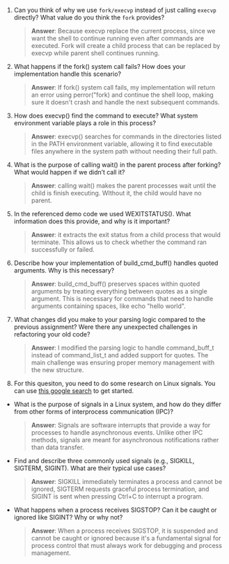 1. Can you think of why we use `fork/execvp` instead of just calling `execvp` directly? What value do you think the `fork` provides?

    > **Answer**:  Because execvp replace the current process, since we want the shell to continue running even after commands are executed. Fork will create a child process that can be replaced by execvp while parent shell continues running.

2. What happens if the fork() system call fails? How does your implementation handle this scenario?

    > **Answer**: If fork() system call fails, my implementation will return an error using perror("fork) and continue the shell loop, making sure it doesn't crash and handle the next subsequent commands.

3. How does execvp() find the command to execute? What system environment variable plays a role in this process?

    > **Answer**:  execvp() searches for commands in the directories listed in the PATH environment variable, allowing it to find executable files anywhere in the system path without needing their full path.

4. What is the purpose of calling wait() in the parent process after forking? What would happen if we didn’t call it?

    > **Answer**:  calling wait() makes the parent processes wait until the child is finish executing. WIthout it, the child would have no parent.

5. In the referenced demo code we used WEXITSTATUS(). What information does this provide, and why is it important?

    > **Answer**:  it extracts the exit status from a child process that would terminate. This allows us to check whether the command ran successfully or failed.

6. Describe how your implementation of build_cmd_buff() handles quoted arguments. Why is this necessary?

    > **Answer**:  build_cmd_buff() preserves spaces within quoted arguments by treating everything between quotes as a single argument. This is necessary for commands that need to handle arguments containing spaces, like echo "hello world".


7. What changes did you make to your parsing logic compared to the previous assignment? Were there any unexpected challenges in refactoring your old code?

    > **Answer**:  I modified the parsing logic to handle command_buff_t instead of command_list_t and added support for quotes. The main challenge was ensuring proper memory management with the new structure.

8. For this quesiton, you need to do some research on Linux signals. You can use [this google search](https://www.google.com/search?q=Linux+signals+overview+site%3Aman7.org+OR+site%3Alinux.die.net+OR+site%3Atldp.org&oq=Linux+signals+overview+site%3Aman7.org+OR+site%3Alinux.die.net+OR+site%3Atldp.org&gs_lcrp=EgZjaHJvbWUyBggAEEUYOdIBBzc2MGowajeoAgCwAgA&sourceid=chrome&ie=UTF-8) to get started.

- What is the purpose of signals in a Linux system, and how do they differ from other forms of interprocess communication (IPC)?

    > **Answer**:  Signals are software interrupts that provide a way for processes to handle asynchronous events. Unlike other IPC methods, signals are meant for asynchronous notifications rather than data transfer.

- Find and describe three commonly used signals (e.g., SIGKILL, SIGTERM, SIGINT). What are their typical use cases?

    > **Answer**:  SIGKILL immediately terminates a process and cannot be ignored, SIGTERM requests graceful process termination, and SIGINT is sent when pressing Ctrl+C to interrupt a program.

- What happens when a process receives SIGSTOP? Can it be caught or ignored like SIGINT? Why or why not?

    > **Answer**:  When a process receives SIGSTOP, it is suspended and cannot be caught or ignored because it's a fundamental signal for process control that must always work for debugging and process management.
